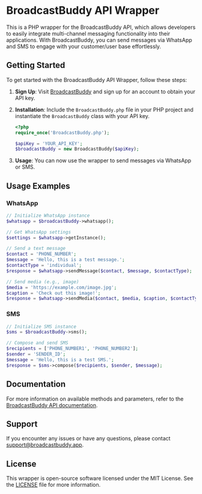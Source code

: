# BroadcastBuddy API Wrapper

This is a PHP wrapper for the BroadcastBuddy API, which allows developers to easily integrate multi-channel messaging functionality into their applications. With BroadcastBuddy, you can send messages via WhatsApp and SMS to engage with your customer/user base effortlessly.

## Getting Started

To get started with the BroadcastBuddy API Wrapper, follow these steps:

1. **Sign Up**: Visit [BroadcastBuddy](https://broadcastbuddy.app) and sign up for an account to obtain your API key.

2. **Installation**: Include the `BroadcastBuddy.php` file in your PHP project and instantiate the `BroadcastBuddy` class with your API key.

    ```php
    <?php
    require_once('BroadcastBuddy.php');

    $apiKey = 'YOUR_API_KEY';
    $broadcastBuddy = new BroadcastBuddy($apiKey);
    ```

3. **Usage**: You can now use the wrapper to send messages via WhatsApp or SMS.

## Usage Examples

### WhatsApp

```php
// Initialize WhatsApp instance
$whatsapp = $broadcastBuddy->whatsapp();

// Get WhatsApp settings
$settings = $whatsapp->getInstance();

// Send a text message
$contact = 'PHONE_NUMBER';
$message = 'Hello, this is a test message.';
$contactType = 'individual';
$response = $whatsapp->sendMessage($contact, $message, $contactType);

// Send media (e.g., image)
$media = 'https://example.com/image.jpg';
$caption = 'Check out this image!';
$response = $whatsapp->sendMedia($contact, $media, $caption, $contactType);
```

### SMS

```php
// Initialize SMS instance
$sms = $broadcastBuddy->sms();

// Compose and send SMS
$recipients = ['PHONE_NUMBER1', 'PHONE_NUMBER2'];
$sender = 'SENDER_ID';
$message = 'Hello, this is a test SMS.';
$response = $sms->compose($recipients, $sender, $message);
```

## Documentation

For more information on available methods and parameters, refer to the [BroadcastBuddy API documentation](https://broadcastbuddy.app/docs).

## Support

If you encounter any issues or have any questions, please contact support@broadcastbuddy.app.

## License

This wrapper is open-source software licensed under the MIT License. See the [LICENSE](LICENSE) file for more information.

